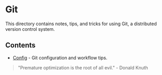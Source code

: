 # Git

This directory contains notes, tips, and tricks for using Git, a distributed version control system.

## Contents

-   [Config](config.md) - Git configuration and workflow tips.

> "Premature optimization is the root of all evil." - Donald Knuth